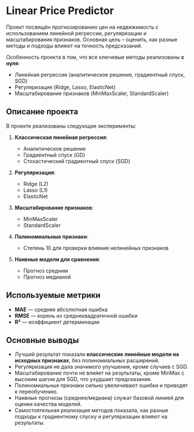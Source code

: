 # Linear Price Predictor

Проект посвящён прогнозированию цен на недвижимость с использованием линейной регрессии, регуляризации и масштабирования признаков. Основная цель – оценить, как разные методы и подходы влияют на точность предсказаний.

Особенность проекта в том, что все ключевые методы реализованы **с нуля**:  
- Линейная регрессия (аналитическое решение, градиентный спуск, SGD)  
- Регуляризация (Ridge, Lasso, ElasticNet)  
- Масштабирование признаков (MinMaxScaler, StandardScaler)  

## Описание проекта

В проекте реализованы следующие эксперименты:

1. **Классическая линейная регрессия**:
   - Аналитическое решение
   - Градиентный спуск (GD)
   - Стохастический градиентный спуск (SGD)

2. **Регуляризация**:
   - Ridge (L2)
   - Lasso (L1)
   - ElasticNet

3. **Масштабирование признаков**:
   - MinMaxScaler
   - StandardScaler

4. **Полиномиальные признаки**:
   - Степень 10 для проверки влияния нелинейных признаков

5. **Наивные модели для сравнения**:
   - Прогноз средним
   - Прогноз медианой

## Используемые метрики

- **MAE** — средняя абсолютная ошибка
- **RMSE** — корень из среднеквадратичной ошибки
- **R²** — коэффициент детерминации

## Основные выводы

- Лучший результат показали **классические линейные модели на исходных признаках**, без полиномиальных расширений.  
- Регуляризация не дала значимого улучшения, кроме случаев с SGD.  
- Масштабирование почти не влияет на результаты, кроме MinMax с высоким шагом для SGD, что ухудшает предсказания.  
- Полиномиальные признаки сильно увеличивают ошибки и приводят к переобучению.  
- Наивные прогнозы (среднее/медиана) служат базовой линией для оценки качества моделей.  
- Самостоятельная реализация методов показала, как разные подходы к градиентному спуску и регуляризации влияют на результаты.
